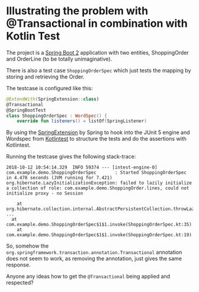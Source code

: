 # Illustrating the problem with @Transactional in combination with Kotlin Test

The project is a [Spring Boot 2](https://spring.io/projects/spring-boot) application 
with two entities, ShoppingOrder and OrderLine (to be totally unimaginative). 

There is also a test case `ShoppingOrderSpec` which just tests the mapping by storing and retrieving the Order.

The testcase is configured like this:
```kotlin
@ExtendWith(SpringExtension::class)
@Transactional
@SpringBootTest
class ShoppingOrderSpec : WordSpec() {
    override fun listeners() = listOf(SpringListener)
```
By using the [SpringExtension](https://docs.spring.io/spring/docs/current/spring-framework-reference/testing.html#integration-testing-annotations-junit-jupiter) 
by Spring to hook into the JUnit 5 engine and Wordspec from [Kotlintest](https://github.com/kotlintest/kotlintest/) to structure the tests 
and do the assertions with Kotlintest.

Running the testcase gives the following stack-trace:

```
2018-10-12 10:54:14.329  INFO 59374 --- [intest-engine-0] com.example.demo.ShoppingOrderSpec       : Started ShoppingOrderSpec in 4.478 seconds (JVM running for 7.421)
org.hibernate.LazyInitializationException: failed to lazily initialize a collection of role: com.example.demo.ShoppingOrder.lines, could not initialize proxy - no Session

	at org.hibernate.collection.internal.AbstractPersistentCollection.throwLazyInitializationException(AbstractPersistentCollection.java:582)
...
  at com.example.demo.ShoppingOrderSpec$1$1.invoke(ShoppingOrderSpec.kt:35)
	at com.example.demo.ShoppingOrderSpec$1$1.invoke(ShoppingOrderSpec.kt:19)
```

So, somehow the `org.springframework.transaction.annotation.Transactional` annotation does not seem to work, 
as removing the annotation, just gives the same response.

Anyone any ideas how to get the `@Transactional` being applied and respected?
